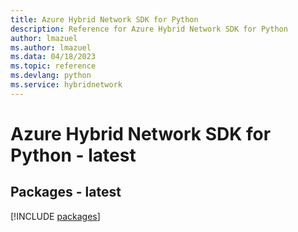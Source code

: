 ```yaml
---
title: Azure Hybrid Network SDK for Python
description: Reference for Azure Hybrid Network SDK for Python
author: lmazuel
ms.author: lmazuel
ms.data: 04/18/2023
ms.topic: reference
ms.devlang: python
ms.service: hybridnetwork
---
```

# Azure Hybrid Network SDK for Python - latest
## Packages - latest
[!INCLUDE [packages](hybrid-network-index.md)]